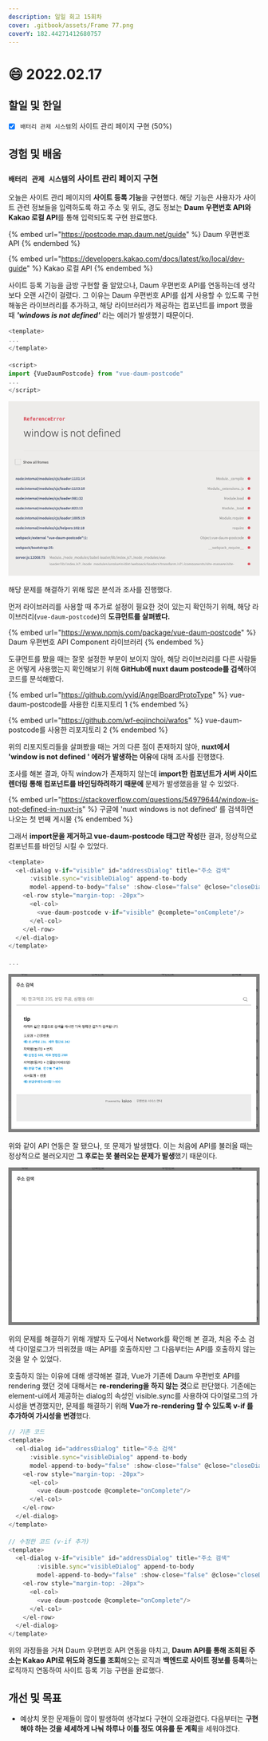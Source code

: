 ```yaml
---
description: 일일 회고 15회차
cover: .gitbook/assets/Frame 77.png
coverY: 182.44271412680757
---
```


# 😄 2022.02.17

## 할일 및 한일

* [x] `배터리 관제 시스템`의 사이트 관리 페이지 구현 (50%)

## 경험 및 배움

### `배터리 관제 시스템`의 사이트 관리 페이지 구현

오늘은 사이트 관리 페이지의 **사이트 등록 기능**을 구현했다. 해당 기능은 사용자가 사이트 관련 정보들을 입력하도록 하고 주소 및 위도, 경도 정보는 **Daum 우편번호 API와 Kakao 로컬 API**를 통해 입력되도록 구현 완료했다.



{% embed url="https://postcode.map.daum.net/guide" %}
Daum 우편번호 API
{% endembed %}

{% embed url="https://developers.kakao.com/docs/latest/ko/local/dev-guide" %}
Kakao 로컬 API
{% endembed %}



사이트 등록 기능을 금방 구현할 줄 알았으나, Daum 우편번호 API를 연동하는데 생각보다 오랜 시간이 걸렸다. 그 이유는 Daum 우편번호 API를 쉽게 사용할 수 있도록 구현해놓은 라이브러리를 추가하고, 해당 라이브러리가 제공하는 컴포넌트를 import 했을 때 _**'windows is not defined'**_ 라는 에러가 발생했기 때문이다.



```javascript
<template>
...
</template>

<script>
import {VueDaumPostcode} from "vue-daum-postcode"
...
</script>
```

![에러 발생](<.gitbook/assets/image (3) (1) (1).png>)



해당 문제를 해결하기 위해 많은 분석과 조사를 진행했다.&#x20;

먼저 라이브러리를 사용할 때 추가로 설정이 필요한 것이 있는지 확인하기 위해, 해당 라이브러리(`vue-daum-postcode`)의 **도큐먼트를 살펴봤다.**

{% embed url="https://www.npmjs.com/package/vue-daum-postcode" %}
Daum 우편번호 API Component 라이브러리
{% endembed %}



도큐먼트를 봤을 때는 잘못 설정한 부분이 보이지 않아, 해당 라이브러리를 다른 사람들은 어떻게 사용했는지 확인해보기 위해 **GitHub에 nuxt daum postcode를 검색**하여 코드를 분석해봤다.

{% embed url="https://github.com/yvid/AngelBoardProtoType" %}
vue-daum-postcode를 사용한 리포지토리 1
{% endembed %}

{% embed url="https://github.com/wf-eojinchoi/wafos" %}
vue-daum-postcode를 사용한 리포지토리 2
{% endembed %}



위의 리포지토리들을 살펴봤을 때는 거의 다른 점이 존재하지 않아, **nuxt에서 'window is not defined ' 에러가 발생하는 이유**에 대해 조사를 진행했다.

조사를 해본 결과, 아직 window가 존재하지 않는데 **import한 컴포넌트가 서버 사이드 렌더링 통해 컴포넌트를 바인딩하려하기 때문에** 문제가 발생했음을 알 수 있었다.

{% embed url="https://stackoverflow.com/questions/54979644/window-is-not-defined-in-nuxt-js" %}
구글에 'nuxt windows is not defined' 를 검색하면 나오는 첫 번째 게시물
{% endembed %}



그래서 **import문을 제거하고 vue-daum-postcode 태그만 작성**한 결과, 정상적으로 컴포넌트를 바인딩 시킬 수 있었다.

```javascript
<template>
  <el-dialog v-if="visible" id="addressDialog" title="주소 검색" 
      :visible.sync="visibleDialog" append-to-body
      model-append-to-body="false" :show-close="false" @close="closeDialog">
    <el-row style="margin-top: -20px">
      <el-col>
        <vue-daum-postcode v-if="visible" @complete="onComplete"/>
      </el-col>
    </el-row>
  </el-dialog>
</template>

...
```

![다이얼로그 형태로 연동한 Daum 우편번호 API](<.gitbook/assets/Screen Shot 2022-02-18 at 4.10.22 PM.png>)



위와 같이 API 연동은 잘 됐으나, 또 문제가 발생했다. 이는 처음에 API를 불러올 때는 정상적으로 불러오지만 **그 후로는 못 불러오는 문제가 발생**했기 때문이다.

![두 번째로 API를 호출했을 경우, API가 불러와지지 않는다.](<.gitbook/assets/image (1).png>)



위의 문제를 해결하기 위해 개발자 도구에서 Network를 확인해 본 결과, 처음 주소 검색 다이얼로그가 띄워졌을 때는 API를 호출하지만 그 다음부터는 API를 호출하지 않는 것을 알 수 있었다.&#x20;

호출하지 않는 이유에 대해 생각해본 결과, Vue가 기존에 Daum 우편번호 API를 rendering 했던 것에 대해서는 **re-rendering을 하지 않는 것**으로 판단했다. 기존에는 element-ui에서 제공하는 dialog의 속성인 visible.sync를 사용하여 다이얼로그의 가시성을 변경했지만, 문제를 해결하기 위해 **Vue가 re-rendering 할 수 있도록 v-if 를 추가하여 가시성을 변경**했다.

```javascript
// 기존 코드
<template>
  <el-dialog id="addressDialog" title="주소 검색" 
      :visible.sync="visibleDialog" append-to-body
      model-append-to-body="false" :show-close="false" @close="closeDialog">
    <el-row style="margin-top: -20px">
      <el-col>
        <vue-daum-postcode @complete="onComplete"/>
      </el-col>
    </el-row>
  </el-dialog>
</template>

// 수정한 코드 (v-if 추가)
<template>
  <el-dialog v-if="visible" id="addressDialog" title="주소 검색" 
        :visible.sync="visibleDialog" append-to-body
        model-append-to-body="false" :show-close="false" @close="closeDialog">
    <el-row style="margin-top: -20px">
      <el-col>
        <vue-daum-postcode @complete="onComplete"/>
      </el-col>
    </el-row>
  </el-dialog>
</template>
```



위의 과정들을 거쳐 Daum 우편번호 API 연동을 마치고, **Daum API를 통해 조회된 주소는 Kakao API로 위도와 경도를 조회**해오는 로직과 **백엔드로 사이트 정보를 등록**하는 로직까지 연동하여 사이트 등록 기능 구현을 완료했다.

## 개선 및 목표

* 예상치 못한 문제들이 많이 발생하여 생각보다 구현이 오래걸렸다. 다음부터는 **구현해야 하는 것을 세세하게 나눠 하루나 이틀 정도 여유를 둔 계획**을 세워야겠다.

